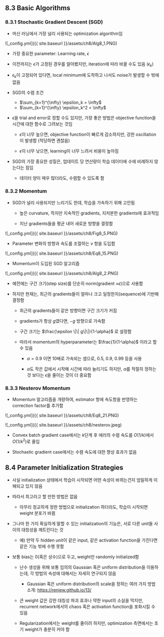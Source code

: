 ## 8.3 Basic Algorithms

### 8.3.1 Stochastic Gradient Descent (SGD)

- 머신 러닝에서 가장 널리 사용되는 optimization algorithm임

![_config.yml]({{ site.baseurl }}/assets/ch8/Alg8_1.PNG)

- 가장 중요한 parameter: Learning rate, $\epsilon$

- 이전까지는 $\epsilon$가 고정된 경우를 알아봤지만, iteration에 따라 바꿀 수도 있음 ($\epsilon_k$)

- $\epsilon_k$이 고정되어 있다면, local minimum에 도착하고 나서도 noise가 발생할 수 밖에 없음

- SGD의 수렴 조건

  - $\sum_{k=1}^{\infty} \epsilon_k = \infty$
  - $\sum_{k=1}^{\infty} \epsilon_k^2 < \infty$

- $\epsilon$을 trial and error로 정할 수도 있지만, 가장 좋은 방법은 objective function을 시간에 대한 함수로 그려보는 것임

  - $\epsilon$이 너무 높으면, objective function이 빠르게 감소하지만, 강한 oscillation이 발생함 (적당하면 괜찮음)

  - $\epsilon$이 너무 낮으면, learning이 너무 느려서 비용이 높아짐

- SGD의 가장 중요한 성질은, 업데이트 당 연산량이 학습 데이터에 수에 비례하지 않는다는 점임

  - 데이터 양이 매우 많더라도, 수렴할 수 있도록 함


### 8.3.2 Momentum

- SGD가 널리 사용되지만 느리기도 한데, 학습을 가속하기 위해 고안됨

  - 높은 curvature, 작지만 지속적인 gradients, 지저분한 gradients에 효과적임

  - 지난 gradients들을 평균 내어 새로운 방향을 결정함

![_config.yml]({{ site.baseurl }}/assets/ch8/Fig8_5.PNG)

- Parameter 변화의 방향과 속도를 조절하는 $v$ 항을 도입함

![_config.yml]({{ site.baseurl }}/assets/ch8/Eq8_15.PNG)

- Momentum이 도입된 SGD 알고리즘

![_config.yml]({{ site.baseurl }}/assets/ch8/Alg8_2.PNG)

- 예전에는 구간 크기(step size)를 단순히 norm(gradient $\times \epsilon$)으로 사용함

- 하지만 현재는, 최근의 gradients들이 얼마나 크고 일정한지(sequence)에 기반해 결정함

  - 최근의 gradients들이 같은 방향이면 구간 크기가 커짐

  - gradients가 항상 $g$였다면, $-g$ 방향으로 가속함

  - 구간 크기는 $\frac{\epsilon \|\| g\|\|}{1-\alpha}$ 로 설정함

  - 따라서 momentum의 hyperparameter는 $\frac{1}{1-\alpha}$ 이라고 할 수 있음

    - $\alpha=0.9$ 이면 10배로 가속되는 셈으로, $0.5$, $0.9$, $0.99$ 등을 사용

    - $\alpha$도 작은 값에서 시작해 시간에 따라 늘리기도 하지만, $\alpha$를 적절히 정하는 것 보다는 $\epsilon$을 줄이는 것이 더 중요함


### 8.3.3 Nesterov Momentum

- Momentum 알고리즘을 개량하여, estimator 항에 속도항을 반영하는 correction factor를 추가함

![_config.yml]({{ site.baseurl }}/assets/ch8/Eq8_21.PNG)


![_config.yml]({{ site.baseurl }}/assets/ch8/nesterov.jpeg)

- Convex batch gradient case에서는 $k$단계 후 에러의 수렴 속도를 $O(1/k)$에서 $O(1/k^2)$로 줄임

- Stochastic gradient case에서는 수렴 속도에 대한 향상 효과가 없음



## 8.4 Parameter Initialization Strategies

- 사실 initialization 상태에서 학습이 시작되면 어떤 속성이 바뀌는건지 엄밀하게 이해되고 있지 않음

- 따라서 최고라고 할 만한 방법은 없음

  - 아무리 정교하게 정한 방법으로 initialization 하더라도, 학습이 시작되면 weight 분포가 바뀜

- 그나마 한 가지 확실하게 말할 수 있는 initialization의 기능은, 서로 다른 unit들 사이의 대칭성을 깨트린다는 것

  - 예) 만약 두 hidden unit이 같은 input, 같은 activation function을 가진다면 같은 기능 밖에 수행 못함

- 보통 bias는 0(혹은 상수)으로 두고, weight만 randomly initialized함

  - 난수 생성을 위해 보통 임의의 Gaussian 혹은 uniform distribution을 이용하는데, 각 방법의 속성에 대해서는 자세히 연구되지 않음

    - Gaussian 혹은 uniform distribution의 scale을 정하는 여러 가지 방법 소개: https://reniew.github.io/13/
    
  - 큰 weight 값은 강한 대칭성 파괴 효과나 약한 input의 소실을 막지만, recurrent network에서의 chaos 혹은 activation function을 포화시킬 수 있음

  - Regularization에서는 weight를 줄이려 하지만, optimization 측면에서는 초기 weight가 충분히 커야 함
